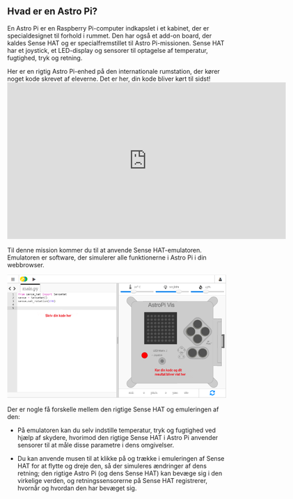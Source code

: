 ## Hvad er en Astro Pi?

En Astro Pi er en Raspberry Pi-computer indkapslet i et kabinet, der er specialdesignet til forhold i rummet. Den har også et add-on board, der kaldes Sense HAT og er specialfremstillet til Astro Pi-missionen. Sense HAT har et joystick, et LED-display og sensorer til optagelse af temperatur, fugtighed, tryk og retning.

Her er en rigtig Astro Pi-enhed på den internationale rumstation, der kører noget kode skrevet af eleverne. Det er her, din kode bliver kørt til sidst! <iframe src="https://player.vimeo.com/video/172737314" width="640" height="360" frameborder="0" webkitallowfullscreen mozallowfullscreen allowfullscreen mark="crwd-mark"></iframe> 

Til denne mission kommer du til at anvende Sense HAT-emulatoren. Emulatoren er software, der simulerer alle funktionerne i Astro Pi i din webbrowser.

![Sense HAT-emulator](images/sense-hat-emulator.png)

Der er nogle få forskelle mellem den rigtige Sense HAT og emuleringen af den:

- På emulatoren kan du selv indstille temperatur, tryk og fugtighed ved hjælp af skydere, hvorimod den rigtige Sense HAT i Astro Pi anvender sensorer til at måle disse parametre i dens omgivelser.

- Du kan anvende musen til at klikke på og trække i emuleringen af Sense HAT for at flytte og dreje den, så der simuleres ændringer af dens retning; den rigtige Astro Pi (og dens Sense HAT) kan bevæge sig i den virkelige verden, og retningssensorerne på Sense HAT registrerer, hvornår og hvordan den har bevæget sig.